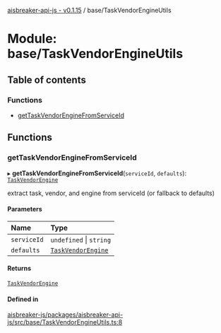 [aisbreaker-api-js - v0.1.15](../README.md) / base/TaskVendorEngineUtils

# Module: base/TaskVendorEngineUtils

## Table of contents

### Functions

- [getTaskVendorEngineFromServiceId](base_TaskVendorEngineUtils.md#gettaskvendorenginefromserviceid)

## Functions

### getTaskVendorEngineFromServiceId

▸ **getTaskVendorEngineFromServiceId**(`serviceId`, `defaults`): [`TaskVendorEngine`](../interfaces/base_TaskVendorEngine.TaskVendorEngine.md)

extract task, vendor, and engine from serviceId (or fallback to defaults)

#### Parameters

| Name | Type |
| :------ | :------ |
| `serviceId` | `undefined` \| `string` |
| `defaults` | [`TaskVendorEngine`](../interfaces/base_TaskVendorEngine.TaskVendorEngine.md) |

#### Returns

[`TaskVendorEngine`](../interfaces/base_TaskVendorEngine.TaskVendorEngine.md)

#### Defined in

[aisbreaker-js/packages/aisbreaker-api-js/src/base/TaskVendorEngineUtils.ts:8](https://github.com/aisbreaker/aisbreaker-js/blob/develop/packages/aisbreaker-api-js/src/base/TaskVendorEngineUtils.ts#L8)
